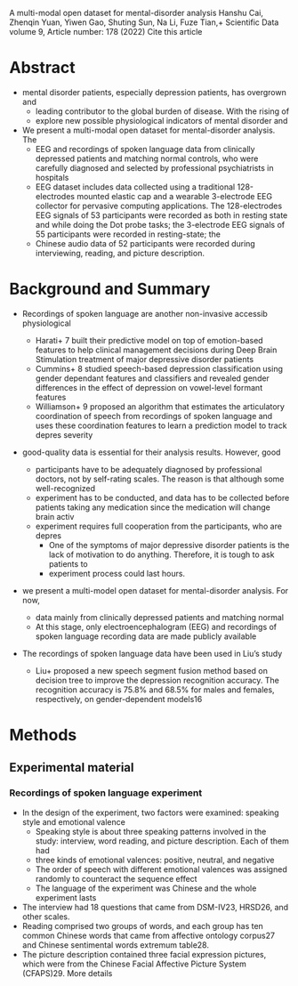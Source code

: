 A multi-modal open dataset for mental-disorder analysis
Hanshu Cai, Zhenqin Yuan, Yiwen Gao, Shuting Sun, Na Li, Fuze Tian,+ 
Scientific Data volume 9, Article number: 178 (2022) Cite this article

# Abstract

* mental disorder patients, especially depression patients, has overgrown and
  * leading contributor to the global burden of disease. With the rising of
  * explore new possible physiological indicators of mental disorder and
* We present a multi-modal open dataset for mental-disorder analysis.  The
  * EEG and recordings of spoken language data from clinically depressed
    patients and matching normal controls, who were carefully diagnosed and
    selected by professional psychiatrists in hospitals
  * EEG dataset includes data collected using a traditional 128-electrodes
    mounted elastic cap and a wearable 3-electrode EEG collector for pervasive
    computing applications. The 128-electrodes EEG signals of 53 participants
    were recorded as both in resting state and while doing the Dot probe tasks;
    the 3-electrode EEG signals of 55 participants were recorded in
    resting-state; the
  * Chinese audio data of 52 participants were recorded during
    interviewing, reading, and picture description.
    
# Background and Summary

* Recordings of spoken language are another non-invasive accessib physiological
  * Harati+ 7 built their predictive model on top of emotion-based features to
    help clinical management decisions during Deep Brain Stimulation treatment
    of major depressive disorder patients
  * Cummins+ 8 studied speech-based depression classification using gender
    dependant features and classifiers and revealed gender differences in the
    effect of depression on vowel-level formant features
  * Williamson+ 9 proposed an algorithm that estimates the articulatory
    coordination of speech from recordings of spoken language and uses these
    coordination features to learn a prediction model to track depres severity

* good-quality data is essential for their analysis results. However, good
  * participants have to be adequately diagnosed by professional doctors, not
    by self-rating scales. The reason is that although some well-recognized
  * experiment has to be conducted, and data has to be collected before
    patients taking any medication since the medication will change brain activ
  * experiment requires full cooperation from the participants, who are depres
    * One of the symptoms of major depressive disorder patients is the lack of
      motivation to do anything. Therefore, it is tough to ask patients to
    * experiment process could last hours.

* we present a multi-model open dataset for mental-disorder analysis. For now,
  * data mainly from clinically depressed patients and matching normal
  * At this stage, only electroencephalogram (EEG) and recordings of spoken
    language recording data are made publicly available

* The recordings of spoken language data have been used in Liu’s study
  * Liu+ proposed a new speech segment fusion method based on decision tree to
    improve the depression recognition accuracy. The recognition accuracy is
    75.8% and 68.5% for males and females, respectively, on gender-dependent
    models16 

# Methods

## Experimental material

### Recordings of spoken language experiment

* In the design of the experiment,
  two factors were examined: speaking style and emotional valence
  * Speaking style is about three speaking patterns involved in the study:
    interview, word reading, and picture description. Each of them had
  * three kinds of emotional valences: positive, neutral, and negative
  * The order of speech with different emotional valences was assigned randomly
    to counteract the sequence effect
  * The language of the experiment was Chinese and the whole experiment lasts
* The interview had 18 questions that came from DSM-IV23, HRSD26, and other
  scales.
* Reading comprised two groups of words, and each group has ten common Chinese
  words that came from affective ontology corpus27 and Chinese sentimental
  words extremum table28.
* The picture description contained three facial expression pictures, which
  were from the Chinese Facial Affective Picture System (CFAPS)29. More details
